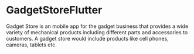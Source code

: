 # GadgetStoreFlutter
Gadget Store is an mobile app for the gadget business  that provides a wide variety of mechanical products including different parts and accessories to customers.  A gadget store would include products like cell phones, cameras, tablets etc. 

